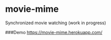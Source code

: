 # movie-mime
Synchronized movie watching (work in progress)

###Demo
https://movie-mime.herokuapp.com/
